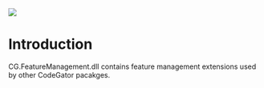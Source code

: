 <img src="~/images/codegator-334x158.png" />

# Introduction

CG.FeatureManagement.dll contains feature management extensions used by other CodeGator pacakges.







